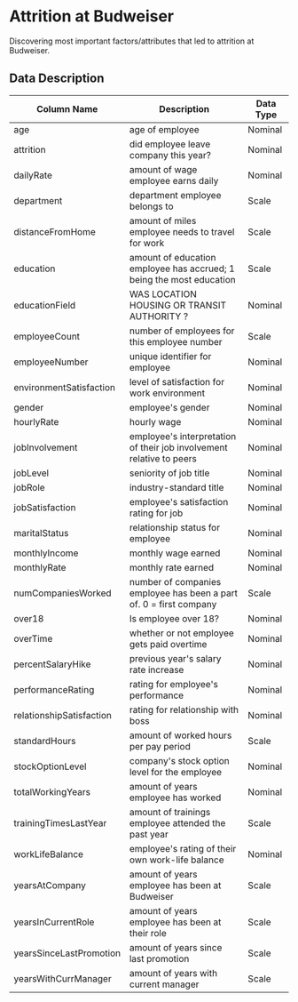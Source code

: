 # Attrition at Budweiser
Discovering most important factors/attributes that led to attrition at Budweiser.

## Data Description

| Column Name | Description                                                | Data Type |
|-------------|------------------------------------------------------------|-----------|
| age         | age of employee                           | Nominal   |
| attrition     | did employee leave company this year?                                        | Nominal   |
| dailyRate    | amount of wage employee earns daily                                  | Nominal   |
| department    | department employee belongs to                                       | Scale     |
| distanceFromHome     | amount of miles employee needs to travel for work                                               | Scale   |
| education       | amount of education employee has accrued; 1 being the most education                                | Scale   |
| educationField     | WAS LOCATION HOUSING OR TRANSIT AUTHORITY ?                | Nominal   |
| employeeCount    | number of employees for this employee number                                            | Scale     |
| employeeNumber    | unique identifier for employee                      | Nominal     |
| environmentSatisfaction    | level of satisfaction for work environment                      | Nominal   |
| gender     | employee's gender        | Nominal   |
| hourlyRate    | hourly wage                                      | Nominal   |
| jobInvolvement     | employee's interpretation of their job involvement relative to peers                                   | Nominal   |
| jobLevel     | seniority of job title                                      | Nominal   |
| jobRole    | industry-standard title                                     | Nominal   |
| jobSatisfaction    | employee's satisfaction rating for job   | Nominal   |
| maritalStatus    | relationship status for employee         | Nominal   |
| monthlyIncome    | monthly wage earned | Nominal   |
| monthlyRate    | monthly rate earned   | Nominal   |
| numCompaniesWorked      | number of companies employee has been a part of. 0 = first company                     | Scale   |
| over18      | Is employee over 18?                     | Nominal   |
| overTime         | whether or not employee gets paid overtime                                              | Nominal   |
| percentSalaryHike        | previous year's salary rate increase                                             | Nominal   |
| performanceRating         | rating for employee's performance                                              | Nominal   |
| relationshipSatisfaction     | rating for relationship with boss                                    | Nominal     |
| standardHours     | amount of worked hours per pay period                                  | Scale   |
| stockOptionLevel   | company's stock option level for the employee                                  | Nominal   |
| totalWorkingYears      | amount of years employee has worked                                           | Nominal   |
| trainingTimesLastYear    | amount of trainings employee attended the past year                                        | Scale     |
| workLifeBalance    | employee's rating of their own work-life balance                                        | Nominal   |
| yearsAtCompany       | amount of years employee has been at Budweiser                                            | Scale   |
| yearsInCurrentRole        | amount of years employee has been at their role                                      | Scale   |
| yearsSinceLastPromotion     | amount of years since last promotion                          | Scale   |
| yearsWithCurrManager     | amount of years with current manager                          | Scale   |
